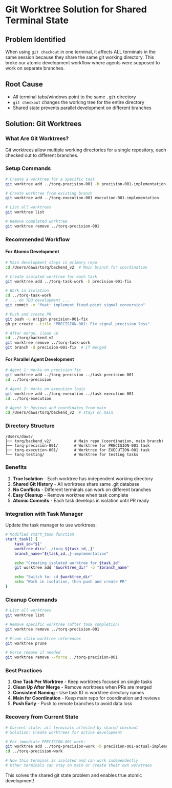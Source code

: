 # Git Worktree Solution for Shared Terminal State

## Problem Identified
When using `git checkout` in one terminal, it affects ALL terminals in the same session because they share the same git working directory. This broke our atomic development workflow where agents were supposed to work on separate branches.

## Root Cause
- All terminal tabs/windows point to the same `.git` directory
- `git checkout` changes the working tree for the entire directory
- Shared state prevents parallel development on different branches

## Solution: Git Worktrees

### What Are Git Worktrees?
Git worktrees allow multiple working directories for a single repository, each checked out to different branches.

### Setup Commands

```bash
# Create a worktree for a specific task
git worktree add ../torq-precision-001 -b precision-001-implementation

# Create worktree from existing branch
git worktree add ../torq-execution-001 execution-001-implementation

# List all worktrees
git worktree list

# Remove completed worktree
git worktree remove ../torq-precision-001
```

### Recommended Workflow

#### For Atomic Development
```bash
# Main development stays in primary repo
cd /Users/daws/torq/backend_v2  # Main branch for coordination

# Create isolated worktree for each task
git worktree add ../torq-task-work -b precision-001-fix

# Work in isolation
cd ../torq-task-work
# ... do TDD development ...
git commit -m "feat: implement fixed-point signal conversion"

# Push and create PR
git push -u origin precision-001-fix
gh pr create --title "PRECISION-001: Fix signal precision loss"

# After merge, clean up
cd ../torq/backend_v2
git worktree remove ../torq-task-work
git branch -d precision-001-fix  # if merged
```

#### For Parallel Agent Development
```bash
# Agent 1: Works on precision fix
git worktree add ../torq-precision ../task-precision-001
cd ../torq-precision

# Agent 2: Works on execution logic
git worktree add ../torq-execution ../task-execution-001
cd ../torq-execution

# Agent 3: Reviews and coordinates from main
cd /Users/daws/torq/backend_v2  # stays on main
```

### Directory Structure
```
/Users/daws/
├── torq/backend_v2/          # Main repo (coordination, main branch)
├── torq-precision-001/       # Worktree for PRECISION-001 task
├── torq-execution-001/       # Worktree for EXECUTION-001 task
└── torq-testing/             # Worktree for testing tasks
```

### Benefits
1. **True Isolation** - Each worktree has independent working directory
2. **Shared Git History** - All worktrees share same .git database
3. **No Conflicts** - Different terminals can work on different branches
4. **Easy Cleanup** - Remove worktree when task complete
5. **Atomic Commits** - Each task develops in isolation until PR ready

### Integration with Task Manager

Update the task manager to use worktrees:

```bash
# Modified start_task function
start_task() {
    task_id="$1"
    worktree_dir="../torq-${task_id,,}"
    branch_name="${task_id,,}-implementation"

    echo "Creating isolated worktree for $task_id"
    git worktree add "$worktree_dir" -b "$branch_name"

    echo "Switch to: cd $worktree_dir"
    echo "Work in isolation, then push and create PR"
}
```

### Cleanup Commands
```bash
# List all worktrees
git worktree list

# Remove specific worktree (after task completion)
git worktree remove ../torq-precision-001

# Prune stale worktree references
git worktree prune

# Force remove if needed
git worktree remove --force ../torq-precision-001
```

### Best Practices
1. **One Task Per Worktree** - Keep worktrees focused on single tasks
2. **Clean Up After Merge** - Remove worktrees when PRs are merged
3. **Consistent Naming** - Use task ID in worktree directory names
4. **Main for Coordination** - Keep main repo for coordination and reviews
5. **Push Early** - Push to remote branches to avoid data loss

### Recovery from Current State
```bash
# Current state: all terminals affected by shared checkout
# Solution: Create worktrees for active development

# For immediate PRECISION-001 work:
git worktree add ../torq-precision-work -b precision-001-actual-implementation
cd ../torq-precision-work

# Now this terminal is isolated and can work independently
# Other terminals can stay on main or create their own worktrees
```

This solves the shared git state problem and enables true atomic development!
